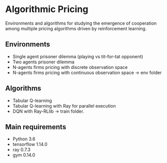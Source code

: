 # Algorithmic Pricing
Environments and algorithms for studying the emergence of cooperation among multiple pricing algorithms driven by reinforcement learning. 

## Environments
* Single agent prisoner dilemma (playing vs tit-for-tat opponent)
* Two agents prisoner dilemma
* N-agents firms pricing with discrete observation space
* N-agents firms pricing with continuous observation space
-> env folder

## Algorithms
* Tabular Q-learning
* Tabular Q-learning with Ray for parallel execution
* DQN with Ray-RLlib
-> train folder.


## Main requirements
* Python                        3.6
* tensorflow                    1.14.0 
* ray                           0.7.3
* gym                           0.14.0 
